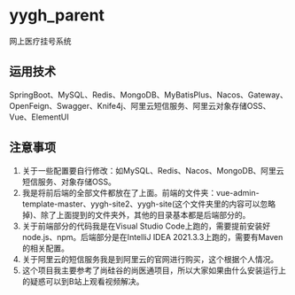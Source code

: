# yygh_parent
网上医疗挂号系统

## 运用技术
SpringBoot、MySQL、Redis、MongoDB、MyBatisPlus、Nacos、Gateway、OpenFeign、Swagger、Knife4j、阿里云短信服务、阿里云对象存储OSS、Vue、ElementUI

## 注意事项
1. 关于一些配置要自行修改：如MySQL、Redis、Nacos、MongoDB、阿里云短信服务、对象存储OSS。
2. 我是将前后端的全部文件都放在了上面。前端的文件夹：vue-admin-template-master、yygh-site2、yygh-site(这个文件夹里的内容可以忽略掉)、除了上面提到的文件夹外，其他的目录基本都是后端部分的。
3. 关于前端部分的代码我是在Visual Studio Code上跑的，需要提前安装好node.js、npm。后端部分是在IntelliJ IDEA 2021.3.3上跑的，需要有Maven的相关配置。
4. 关于阿里云的短信服务我是到阿里云的官网进行购买，这个根据个人情况。
5. 这个项目我主要参考了尚硅谷的尚医通项目，所以大家如果由什么安装运行上的疑惑可以到B站上观看视频解决。
